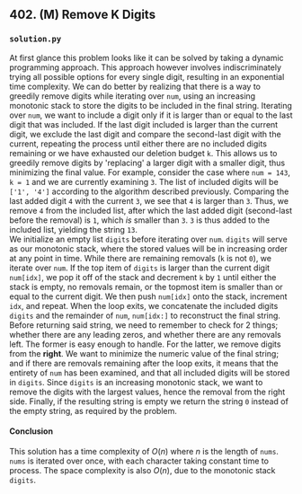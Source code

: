 ## 402. (M) Remove K Digits

### `solution.py`
At first glance this problem looks like it can be solved by taking a dynamic programming approach. This approach however involves indiscriminately trying all possible options for every single digit, resulting in an exponential time complexity. We can do better by realizing that there is a way to greedily remove digits while iterating over `num`, using an increasing monotonic stack to store the digits to be included in the final string. Iterating over `num`, we want to include a digit only if it is larger than or equal to the last digit that was included. If the last digit included is larger than the current digit, we exclude the last digit and compare the second-last digit with the current, repeating the process until either there are no included digits remaining or we have exhausted our deletion budget `k`. This allows us to greedily remove digits by 'replacing' a larger digit with a smaller digit, thus minimizing the final value. For example, consider the case where `num = 143`, `k = 1` and we are currently examining `3`. The list of included digits will be `['1', '4']` according to the algorithm described previously. Comparing the last added digit `4` with the current `3`, we see that `4` is larger than `3`. Thus, we remove `4` from the included list, after which the last added digit (second-last before the removal) is `1`, which *is* smaller than `3`. `3` is thus added to the included list, yielding the string `13`.  
We initialize an empty list `digits` before iterating over `num`. `digits` will serve as our monotonic stack, where the stored values will be in increasing order at any point in time. While there are remaining removals (`k` is not `0`), we iterate over `num`. If the top item of `digits` is larger than the current digit `num[idx]`, we pop it off of the stack and decrement `k` by `1` until either the stack is empty, no removals remain, or the topmost item is smaller than or equal to the current digit. We then push `num[idx]` onto the stack, increment `idx`, and repeat. When the loop exits, we concatenate the included digits `digits` and the remainder of `num`, `num[idx:]` to reconstruct the final string. Before returning said string, we need to remember to check for 2 things; whether there are any leading zeros, and whether there are any removals left. The former is easy enough to handle. For the latter, we remove digits from the **right**. We want to minimize the numeric value of the final string; and if there are removals remaining after the loop exits, it means that the entirety of `num` has been examined, and that all included digits will be stored in `digits`. Since `digits` is an increasing monotonic stack, we want to remove the digits with the largest values, hence the removal from the right side. Finally, if the resulting string is empty we return the string `0` instead of the empty string, as required by the problem.  

#### Conclusion
This solution has a time complexity of $O(n)$ where $n$ is the length of `nums`. `nums` is iterated over once, with each character taking constant time to process. The space complexity is also $O(n)$, due to the monotonic stack `digits`.  
  

